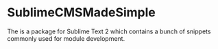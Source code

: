 SublimeCMSMadeSimple
====================

The is a  package for Sublime Text 2 which contains a bunch of snippets commonly used for module development.